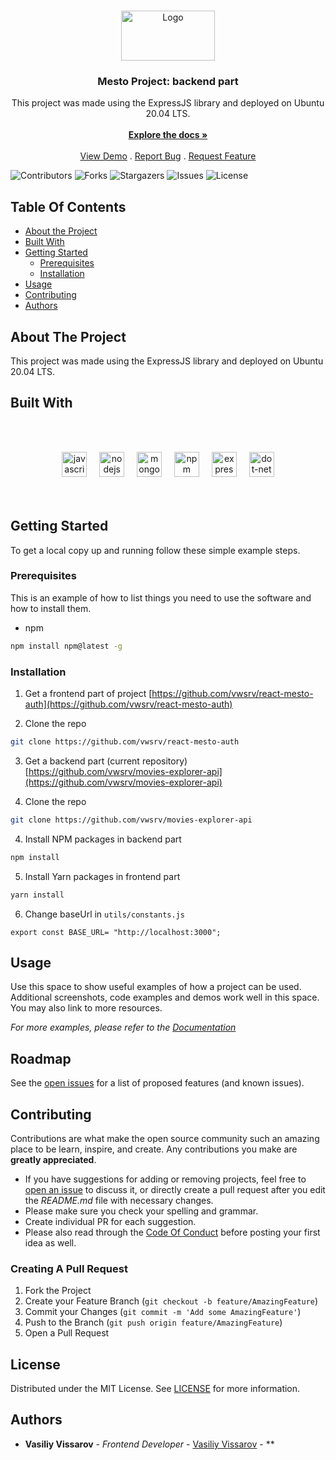 <br/>
<p align="center">
  <a href="https://github.com/vwsrv/express-mesto-gha">
    <img src="https://d1ka0itfguscri.cloudfront.net/AoR1/2024/02/16/09/31/cZnDQwVdd8b/preview.jpg" alt="Logo" width="150" height="80">
  </a>

  <h3 align="center">Mesto Project: backend part</h3>

  <p align="center">
    This project was made using the ExpressJS library and deployed on Ubuntu 20.04 LTS. 
    <br/>
    <br/>
    <a href="https://github.com/vwsrv/express-mesto-gha"><strong>Explore the docs »</strong></a>
    <br/>
    <br/>
    <a href="https://github.com/vwsrv/express-mesto-gha">View Demo</a>
    .
    <a href="https://github.com/vwsrv/express-mesto-gha/issues">Report Bug</a>
    .
    <a href="https://github.com/vwsrv/express-mesto-gha/issues">Request Feature</a>
  </p>
</p>

![Contributors](https://img.shields.io/github/contributors/vwsrv/express-mesto-gha?color=dark-green) ![Forks](https://img.shields.io/github/forks/vwsrv/express-mesto-gha?style=social) ![Stargazers](https://img.shields.io/github/stars/vwsrv/express-mesto-gha?style=social) ![Issues](https://img.shields.io/github/issues/vwsrv/express-mesto-gha) ![License](https://img.shields.io/github/license/vwsrv/express-mesto-gha) 

## Table Of Contents

* [About the Project](#about-the-project)
* [Built With](#built-with)
* [Getting Started](#getting-started)
  * [Prerequisites](#prerequisites)
  * [Installation](#installation)
* [Usage](#usage)
* [Contributing](#contributing)
* [Authors](#authors)

## About The Project

This project was made using the ExpressJS library and deployed on Ubuntu 20.04 LTS.


## Built With

<br></br>
<div align="center">
  <img src="https://cdn.jsdelivr.net/gh/devicons/devicon/icons/javascript/javascript-original.svg" height="40" alt="javascript logo"  />
  <img width="12" />
  <img src="https://cdn.jsdelivr.net/gh/devicons/devicon/icons/nodejs/nodejs-original.svg" height="40" alt="nodejs logo"  />
  <img width="12" />
  <img src="https://skillicons.dev/icons?i=mongodb" height="40" alt="mongodb logo"  />
  <img width="12" />
  <img src="https://cdn.simpleicons.org/npm/CB3837" height="40" alt="npm logo"  />
  <img width="12" />
  <img src="https://skillicons.dev/icons?i=express" height="40" alt="express logo"  />
  <img width="12" />
  <img src="https://skillicons.dev/icons?i=dotnet" height="40" alt="dot-net logo"  />
</div>
<br></br>

## Getting Started

To get a local copy up and running follow these simple example steps.

### Prerequisites

This is an example of how to list things you need to use the software and how to install them.

* npm

```sh
npm install npm@latest -g
```

### Installation

1. Get a frontend part of project [https://github.com/vwsrv/react-mesto-auth](https://github.com/vwsrv/react-mesto-auth)

2. Clone the repo

```sh
git clone https://github.com/vwsrv/react-mesto-auth
```

3. Get a backend part (current repository) [https://github.com/vwsrv/movies-explorer-api](https://github.com/vwsrv/movies-explorer-api)

2. Clone the repo

```sh
git clone https://github.com/vwsrv/movies-explorer-api
```

4. Install NPM packages in backend part

```sh
npm install
```

5. Install Yarn packages in frontend part

```sh
yarn install
```

6. Change baseUrl in `utils/constants.js`

```JS
export const BASE_URL= "http://localhost:3000";
```

## Usage

Use this space to show useful examples of how a project can be used. Additional screenshots, code examples and demos work well in this space. You may also link to more resources.

_For more examples, please refer to the [Documentation](https://example.com)_

## Roadmap

See the [open issues](https://github.com/vwsrv/express-mesto-gha/issues) for a list of proposed features (and known issues).

## Contributing

Contributions are what make the open source community such an amazing place to be learn, inspire, and create. Any contributions you make are **greatly appreciated**.
* If you have suggestions for adding or removing projects, feel free to [open an issue](https://github.com/vwsrv/express-mesto-gha/issues/new) to discuss it, or directly create a pull request after you edit the *README.md* file with necessary changes.
* Please make sure you check your spelling and grammar.
* Create individual PR for each suggestion.
* Please also read through the [Code Of Conduct](https://github.com/vwsrv/express-mesto-gha/blob/main/CODE_OF_CONDUCT.md) before posting your first idea as well.

### Creating A Pull Request

1. Fork the Project
2. Create your Feature Branch (`git checkout -b feature/AmazingFeature`)
3. Commit your Changes (`git commit -m 'Add some AmazingFeature'`)
4. Push to the Branch (`git push origin feature/AmazingFeature`)
5. Open a Pull Request

## License

Distributed under the MIT License. See [LICENSE](https://github.com/vwsrv/express-mesto-gha/blob/main/LICENSE.md) for more information.

## Authors

* **Vasiliy Vissarov** - *Frontend Developer* - [Vasiliy Vissarov]() - **
